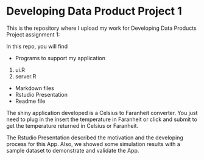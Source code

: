 Developing Data Product Project 1
========================


This is the repository where I upload my work for Developing Data Products Project assignment 1: 

In this repo, you will find
* Programs to support my application
1. ui.R
2. server.R

* Markdown files
* Rstudio Presentation
* Readme file

The shiny application developed is a Celsius to Faranheit converter. You just need to plug in the insert the temperature in Faranheit or click and submit to get the temperature returned in Celsius or Faranheit.

The Rstudio Presentation described the motivation and the developing process for this App. Also, we showed some simulation results with a sample dataset to demonstrate and validate the App. 
